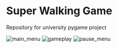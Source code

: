 # Super Walking Game
Repository for university pygame project


![main_menu](https://github.com/M1estere/Pygame_Project/assets/58213582/bba8dc3e-fe88-4aca-a209-20af063c2ff7)
![gameplay](https://github.com/M1estere/Pygame_Project/assets/58213582/ed4d22eb-69e6-47a9-9687-072a4f7174cd)
![pause_menu](https://github.com/M1estere/Pygame_Project/assets/58213582/3f8c2276-20ca-48f8-a12d-6580c5600268)
